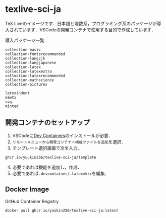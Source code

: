 # texlive-sci-ja

TeX Liveのイメージです．日本語と理数系，プログラミング系のパッケージが導入されています．VSCodeの開発コンテナで使用する目的で作成しています．

導入パッケージ一覧

```
collection-basic
collection-fontsrecommended
collection-langcjk
collection-langjapanese
collection-latex
collection-latexextra
collection-latexrecommended
collection-mathscience
collection-pictures

latexindent
newtx
svg
minted
```

## 開発コンテナのセットアップ

1. VSCodeに[Dev Containers](https://marketplace.visualstudio.com/items?itemName=ms-vscode-remote.remote-containers)のインストールが必要．
2. `リモートメニューから開発コンテナー構成ファイルを追加`を選択．
3. テンプレート選択画面で次を入力．

```
ghcr.io/yuukin256/texlive-sci-ja/template
```

4. 必要であれば機能を追加し，作成．
5. 必要であれば`.devcontainer/.latexmkrc`を編集．

## Docker Image

GitHub Container Registry

```
docker pull ghcr.io/yuukin256/texlive-sci-ja:latest
```
